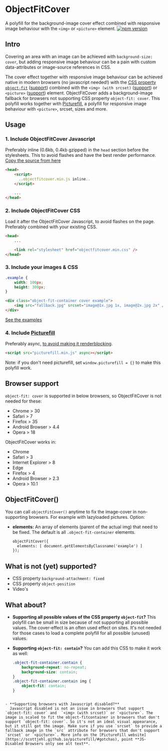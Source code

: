 # ObjectFitCover
A polyfill for the background-image cover effect combined with responsive image behaviour with the `<img>` or `<picture>` element.
[![npm version](https://badge.fury.io/js/object-fit-cover.svg)](https://badge.fury.io/js/object-fit-cover)

## Intro
Covering an area with an image can be achieved with `background-size: cover`, but adding responsive image behaviour can be a pain with custom data-attributes or image-source references in CSS.

The cover effect together with responsive image behaviour can be achieved native in modern browsers (no javascript needed!) with the [CSS property `object-fit`](https://developer.mozilla.org/nl/docs/Web/CSS/object-fit) ([support](http://caniuse.com/#search=object-fit)) combined with the `<img> (with srcset)` ([support](http://caniuse.com/#search=srcset)) or `<picture>` ([support](http://caniuse.com/#search=picture)) element.
ObjectFitCover adds a background-image fallback for browsers not supporting CSS property `object-fit: cover`. This polyfill works together with [Picturefill](https://github.com/scottjehl/picturefill), a polyfill for responsive image behaviour with `<picture>`, srcset, sizes and more.

## Usage

### 1. Include ObjectFitCover Javascript
Preferably inline (0.6kb, 0.4kb gzipped) in the `head` section before the stylesheets. This to avoid flashes and have the best render performance. [Copy the source from here](https://raw.githubusercontent.com/roelfjan/object-fit-cover/gh-pages/objectfitcover.min.js)


```html
<head>
    <script>
      ..objectfitcover.min.js inline..
    </script>

    ...
</head>
```

### 2. Include ObjectFitCover CSS
Load it after the ObjectFitCover Javascript, to avoid flashes on the page. Preferably combined with your existing CSS.
```html
<head>
    ...

    <link rel="stylesheet" href="objectfitcover.min.css" />
</head>
```

### 3. Include your images & CSS
```css
.example {
    width: 100px;
    height: 300px;
}
```

```html
<div class="object-fit-container cover example">
    <img src="fallback.jpg" srcset="image@1x.jpg 1x, image@2x.jpg 2x" />
</div>
```
[See the examples](http://roelfjan.github.io/object-fit-cover/)

### 4. Include [Picturefill](https://github.com/scottjehl/picturefill/)
Preferably async, [to avoid making it renderblocking](https://developers.google.com/speed/docs/insights/BlockingJS).

```html
<script src="picturefill.min.js" async></script>
```
Note: if you don't need picturefill, set `window.picturefill = {}` to make this polyfill work.


## Browser support
`object-fit: cover` is supported in below browsers, so ObjectFitCover is not needed for these:
- Chrome > 30
- Safari > 7
- Firefox > 35
- Android Browser > 4.4
- Opera > 18

ObjectFitCover works in:
- Chrome
- Safari > 3
- Internet Explorer > 8
- Edge
- Firefox > 4
- Android Browser > 2.3
- Opera > 10.1

## ObjectFitCover()
You can call `objectFitCover()` anytime to fix the image-cover in non-supporting browsers. For example with lazyloaded pictures.
Option:
- **elements:** An array of elements (parent of the actual img) that need to be fixed. The default is all `.object-fit-container` elements.

  ```html
  objectFitCover({
    elements: [ document.getElementsByClassname('example') ]
  });
  ```

## What is not (yet) supported?
- CSS property `background-attachment: fixed`
- CSS property `object-position`
- Video's

## What about?
- **Supporting all possible values of the CSS property `object-fit`?**
  This polyfill can be small in size because of not supporting all possible values. The cover-effect is an often used effect on sites. It's not needed for those cases to load a complete polyfill for all possible (unused) values.

- **Supporting `object-fit: contain`?**
  You can add this CSS to make it work as well:
  ```css
  .object-fit-container.contain {
      background-repeat: no-repeat;
      background-size: contain;
  }
  .object-fit-container.contain img {
      object-fit: contain;
  }
```

- **Supporting browsers with Javascript disabled?**
  Javascript disabled is not an issue in browsers that support `object-fit: cover` and  `<img> (with srcset)` or `<picture>`. The image is scaled to fit the object-fitcontainer in browsers that don't support `object-fit: cover`. So it's not an ideal visual appearance, but it still got the image. Make sure if you use `srcset` to provide a fallback image in the `src` attribute for browsers that don't support `srcset` or `<picture>`. More info on the [PictureFill website](https://scottjehl.github.io/picturefill/#gotchas), point **JS-Disabled Browsers only see alt text**.
